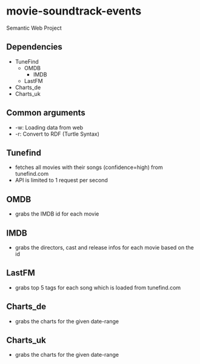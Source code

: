 # movie-soundtrack-events
Semantic Web Project

## Dependencies
* TuneFind
    * OMDB
        * IMDB
    * LastFM
* Charts_de
* Charts_uk

## Common arguments
* -w:    Loading data from web
* -r:    Convert to RDF (Turtle Syntax)

## Tunefind
* fetches all movies with their songs (confidence=high) from tunefind.com
* API is limited to 1 request per second

## OMDB
* grabs the IMDB id for each movie

## IMDB
* grabs the directors, cast and release infos for each movie based on the id

## LastFM
* grabs top 5 tags for each song which is loaded from tunefind.com

## Charts_de
* grabs the charts for the given date-range

## Charts_uk
* grabs the charts for the given date-range